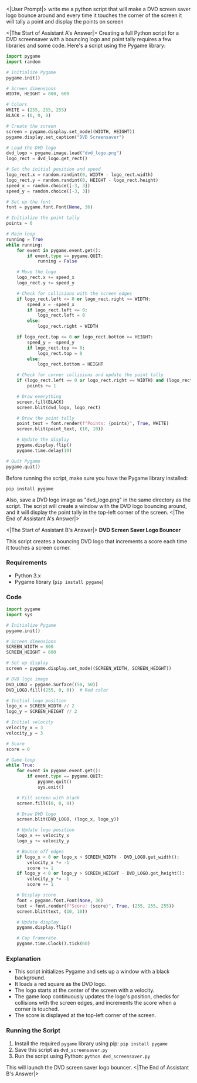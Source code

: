 <|User Prompt|>
write me a python script that will make a DVD screen saver logo bounce around and every time it touches the corner of the screen it will tally a point and display the points on screen

<|The Start of Assistant A's Answer|>
Creating a full Python script for a DVD screensaver with a bouncing logo and point tally requires a few libraries and some code. Here's a script using the Pygame library:

```python
import pygame
import random

# Initialize Pygame
pygame.init()

# Screen dimensions
WIDTH, HEIGHT = 800, 600

# Colors
WHITE = (255, 255, 255)
BLACK = (0, 0, 0)

# Create the screen
screen = pygame.display.set_mode((WIDTH, HEIGHT))
pygame.display.set_caption("DVD Screensaver")

# Load the DVD logo
dvd_logo = pygame.image.load("dvd_logo.png")
logo_rect = dvd_logo.get_rect()

# Set the initial position and speed
logo_rect.x = random.randint(0, WIDTH - logo_rect.width)
logo_rect.y = random.randint(0, HEIGHT - logo_rect.height)
speed_x = random.choice([-3, 3])
speed_y = random.choice([-3, 3])

# Set up the font
font = pygame.font.Font(None, 36)

# Initialize the point tally
points = 0

# Main loop
running = True
while running:
    for event in pygame.event.get():
        if event.type == pygame.QUIT:
            running = False

    # Move the logo
    logo_rect.x += speed_x
    logo_rect.y += speed_y

    # Check for collisions with the screen edges
    if logo_rect.left <= 0 or logo_rect.right >= WIDTH:
        speed_x = -speed_x
        if logo_rect.left <= 0:
            logo_rect.left = 0
        else:
            logo_rect.right = WIDTH

    if logo_rect.top <= 0 or logo_rect.bottom >= HEIGHT:
        speed_y = -speed_y
        if logo_rect.top <= 0:
            logo_rect.top = 0
        else:
            logo_rect.bottom = HEIGHT

    # Check for corner collisions and update the point tally
    if (logo_rect.left == 0 or logo_rect.right == WIDTH) and (logo_rect.top == 0 or logo_rect.bottom == HEIGHT):
        points += 1

    # Draw everything
    screen.fill(BLACK)
    screen.blit(dvd_logo, logo_rect)

    # Draw the point tally
    point_text = font.render(f"Points: {points}", True, WHITE)
    screen.blit(point_text, (10, 10))

    # Update the display
    pygame.display.flip()
    pygame.time.delay(10)

# Quit Pygame
pygame.quit()
```

Before running the script, make sure you have the Pygame library installed:

```
pip install pygame
```

Also, save a DVD logo image as "dvd_logo.png" in the same directory as the script. The script will create a window with the DVD logo bouncing around, and it will display the point tally in the top-left corner of the screen.
<|The End of Assistant A's Answer|>

<|The Start of Assistant B's Answer|>
**DVD Screen Saver Logo Bouncer**

This script creates a bouncing DVD logo that increments a score each time it touches a screen corner.

### Requirements

- Python 3.x
- Pygame library (`pip install pygame`)

### Code

```python
import pygame
import sys

# Initialize Pygame
pygame.init()

# Screen dimensions
SCREEN_WIDTH = 800
SCREEN_HEIGHT = 600

# Set up display
screen = pygame.display.set_mode((SCREEN_WIDTH, SCREEN_HEIGHT))

# DVD logo image
DVD_LOGO = pygame.Surface((50, 50))
DVD_LOGO.fill((255, 0, 0))  # Red color

# Initial logo position
logo_x = SCREEN_WIDTH // 2
logo_y = SCREEN_HEIGHT // 2

# Initial velocity
velocity_x = 3
velocity_y = 3

# Score
score = 0

# Game loop
while True:
    for event in pygame.event.get():
        if event.type == pygame.QUIT:
            pygame.quit()
            sys.exit()

    # Fill screen with black
    screen.fill((0, 0, 0))

    # Draw DVD logo
    screen.blit(DVD_LOGO, (logo_x, logo_y))

    # Update logo position
    logo_x += velocity_x
    logo_y += velocity_y

    # Bounce off edges
    if logo_x < 0 or logo_x > SCREEN_WIDTH - DVD_LOGO.get_width():
        velocity_x *= -1
        score += 1
    if logo_y < 0 or logo_y > SCREEN_HEIGHT - DVD_LOGO.get_height():
        velocity_y *= -1
        score += 1

    # Display score
    font = pygame.font.Font(None, 36)
    text = font.render(f"Score: {score}", True, (255, 255, 255))
    screen.blit(text, (10, 10))

    # Update display
    pygame.display.flip()

    # Cap framerate
    pygame.time.Clock().tick(60)
```

### Explanation

- This script initializes Pygame and sets up a window with a black background.
- It loads a red square as the DVD logo.
- The logo starts at the center of the screen with a velocity.
- The game loop continuously updates the logo's position, checks for collisions with the screen edges, and increments the score when a corner is touched.
- The score is displayed at the top-left corner of the screen.

### Running the Script

1. Install the required `pygame` library using pip: `pip install pygame`
2. Save this script as `dvd_screensaver.py`
3. Run the script using Python: `python dvd_screensaver.py`

This will launch the DVD screen saver logo bouncer.
<|The End of Assistant B's Answer|>